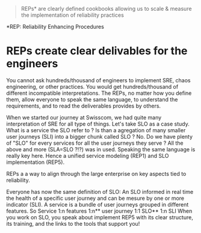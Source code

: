 >REPs* are clearly defined cookbooks allowing us to scale & measure the implementation of reliability practices

*REP: Reliability Enhancing Procedures

# REPs create clear delivables for the engineers
You cannot ask hundreds/thousand of engineers to implement SRE, chaos engineering, or other practices. You would get hundreds/thousand of different incompatible interpretations. The REPs, no matter how you define them, allow everyone to speak the same language, to understand the requirements, and to read the deliverables provides by others.

When we started our journey at Swisscom, we had quite many interpretation of SRE for all type of things. Let's take SLO as a case study.
What is a service the SLO refer to ? Is than a agregation of many smaller user journeys (SLI) into a bigger chunk called SLO ? No. Do we have plenty of "SLO" for every services for all the user journeys they serve ? All the above and more (SLA=SLO ?!?) was in used. Speaking the same language is really key here. Hence a unified service modeling (REP1) and SLO implementation (REP5).

REPs a a way to align through the large enterprise on key aspects tied to reliability.

Everyone has now the same definition of SLO: An SLO informed in real time the health of a specific user journey and can be mesure by one or more indicator (SLI). A service is a bundle of user journeys grouped in different features. So Service 1:n features 1:n** user journey 1:1 SLO** 1:n SLI
When you work on SLO, you speak about implement REP5 with its clear structure, its training, and the links to the tools that support you!
